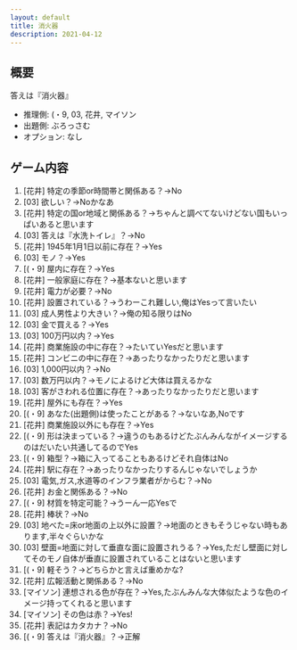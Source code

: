 ```yaml
---
layout: default
title: 消火器
description: 2021-04-12
---
```


## 概要

答えは『消火器』

- 推理側: (・9, 03, 花井, マイソン
- 出題側: ぶろっさむ
- オプション: なし

## ゲーム内容

1. \[花井\] 特定の季節or時間帯と関係ある？→No
2. \[03\] 欲しい？→Noかなあ
3. \[花井\] 特定の国or地域と関係ある？→ちゃんと調べてないけどない国もいっぱいあると思います
4. \[03\] 答えは『水洗トイレ』？→No
5. \[花井\] 1945年1月1日以前に存在？→Yes
6. \[03\] モノ？→Yes
7. \[(・9\] 屋内に存在？→Yes
8. \[花井\] 一般家庭に存在？→基本ないと思います
9. \[花井\] 電力が必要？→No
10. \[花井\] 設置されている？→うわーこれ難しい,俺はYesって言いたい
11. \[03\] 成人男性より大きい？→俺の知る限りはNo
12. \[03\] 金で買える？→Yes
13. \[03\] 100万円以内？→Yes
14. \[花井\] 商業施設の中に存在？→たいていYesだと思います
15. \[花井\] コンビニの中に存在？→あったりなかったりだと思います
16. \[03\] 1,000円以内？→No
17. \[03\] 数万円以内？→モノによるけど大体は買えるかな
18. \[03\] 客がさわれる位置に存在？→あったりなかったりだと思います
19. \[花井\] 屋外にも存在？→Yes
20. \[(・9\] あなた(出題側)は使ったことがある？→ないなあ,Noです
21. \[花井\] 商業施設以外にも存在？→Yes
22. \[(・9\] 形は決まっている？→違うのもあるけどたぶんみんながイメージするのはだいたい共通してるのでYes
23. \[(・9\] 箱型？→箱に入ってることもあるけどそれ自体はNo
24. \[花井\] 駅に存在？→あったりなかったりするんじゃないでしょうか
25. \[03\] 電気,ガス,水道等のインフラ業者がからむ？→No
26. \[花井\] お金と関係ある？→No
27. \[(・9\] 材質を特定可能？→うーん一応Yesで
28. \[花井\] 棒状？→No
29. \[03\] 地べた=床or地面の上以外に設置？→地面のときもそうじゃない時もあります,半々ぐらいかな
30. \[03\] 壁面=地面に対して垂直な面に設置されうる？→Yes,ただし壁面に対してそのモノ自体が垂直に設置されていることはないと思います
31. \[(・9\] 軽そう？→どちらかと言えば重めかな?
32. \[花井\] 広報活動と関係ある？→No
33. \[マイソン\] 連想される色が存在？→Yes,たぶんみんな大体似たような色のイメージ持ってくれると思います
34. \[マイソン\] その色は赤？→Yes!
35. \[花井\] 表記はカタカナ？→No
36. \[(・9\] 答えは『消火器』？→正解
